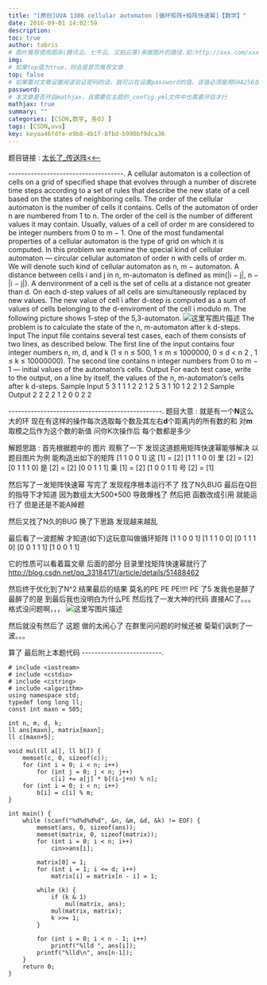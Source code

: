 ```yaml
---
title: "[原创]UVA 1386 cellular automaton [循环矩阵+矩阵快速幂]【数学】"
date: 2016-09-01 14:02:59
description:
toc: true
author: tabris
# 图片推荐使用图床(腾讯云、七牛云、又拍云等)来做图片的路径.如:http://xxx.com/xxx.jpg
img:
# 如果top值为true，则会是首页推荐文章
top: false
# 如果要对文章设置阅读验证密码的话，就可以在设置password的值，该值必须是用SHA256加密后的密码，防止被他人识破
password:
# 本文章是否开启mathjax，且需要在主题的_config.yml文件中也需要开启才行
mathjax: true
summary: ""
categories: [CSDN,数学, 各OJ ]
tags: [CSDN,uva]
key: keyaa46fdfe-e9b8-4b1f-8fbd-b990bf9dca36
---
```


题目链接 : [太长了_传送阵<<--](https://uva.onlinejudge.org/index.php?option=com_onlinejudge&Itemid=8&category=446&page=show_problem&problem=4132)

------------------------------------.
A cellular automaton is a collection of cells on a grid of specified shape that evolves through a number
of discrete time steps according to a set of rules that describe the new state of a cell based on the states
of neighboring cells. The order of the cellular automaton is the number of cells it contains. Cells of the
automaton of order n are numbered from 1 to n.
The order of the cell is the number of different values it may contain. Usually, values of a cell of
order m are considered to be integer numbers from 0 to m − 1.
One of the most fundamental properties of a cellular automaton is the type of grid on which it
is computed. In this problem we examine the special kind of cellular automaton — circular cellular
automaton of order n with cells of order m. We will denote such kind of cellular automaton as n, m −
automaton.
A distance between cells i and j in n, m-automaton is defined as min(|i − j|, n − |i − j|). A denvironment
of a cell is the set of cells at a distance not greater than d.
On each d-step values of all cells are simultaneously replaced by new values. The new value of cell i
after d-step is computed as a sum of values of cells belonging to the d-enviroment of the cell i modulo
m.
The following picture shows 1-step of the 5,3-automaton.
![这里写图片描述](http://img.blog.csdn.net/20160901134908364)
The problem is to calculate the state of the n, m-automaton after k d-steps.
Input
The input file contains several test cases, each of them consists of two lines, as described below.
The first line of the input contains four integer numbers n, m, d, and k (1 ≤ n ≤ 500, 1 ≤ m ≤
1000000, 0 ≤ d < n
2
, 1 ≤ k ≤ 10000000). The second line contains n integer numbers from 0 to m − 1
— initial values of the automaton’s cells.
Output
For each test case, write to the output, on a line by itself, the values of the n, m-automaton’s cells after
k d-steps.
Sample Input
5 3 1 1
1 2 2 1 2
5 3 1 10
1 2 2 1 2
Sample Output
2 2 2 2 1
2 0 0 2 2

------------------------------------------------.
题目大意 :
就是有一个**N**这么大的环   现在有这样的操作每次选取每个数及其左右**d**个距离内的所有数的和 对**m**取模之后作为这个数的新值  问你K次操作后 每个数都是多少

解题思路 :
首先根据题中的  图片 观察了一下  发现这道题用矩阵快速幂能够解决
以题目图片为例 能构造出如下的矩阵
[1 1 0 0 1]  这 [1] = [2]
[1 1 1 0 0]  里 [2] = [2]
[0 1 1 1 0]  是 [2] = [2]
[0 0 1 1 1]  乘 [1] = [2]
[1 0 0 1 1]  号 [2] = [1]

然后写了一发矩阵快速幂
写完了 发现程序根本运行不了
找了N久BUG 最后在Q巨的指导下才知道 因为数组太大500*500 导致爆栈了
然后把 函数改成引用  就能运行了 但是还是不能A掉题

然后又找了N久的BUG 换了下思路 发现越来越乱

最后看了一波题解 才知道(如下)这玩意叫做循环矩阵
[1 1 0 0 1]
[1 1 1 0 0]
[0 1 1 1 0]
[0 0 1 1 1]
[1 0 0 1 1]

它的性质可以看着篇文章 后面的部分  目录里找矩阵快速幂就行了
http://blog.csdn.net/qq_33184171/article/details/51488462

然后终于优化到了N^2
结果最后的结果 莫名的PE PE PE!!!!  PE 了5 发我也是醉了  最醉了的是 到最后我也没明白为什么PE
然后找了一发大神的代码 直接AC了。。。
格式没问题啊，，，
![这里写图片描述](http://img.blog.csdn.net/20160901140003404)

然后就没有然后了  这题 做的太闹心了  在群里问问题的时候还被 菊菊们讽刺了一波。。。


算了  最后附上本题代码
-------------------------.
```忧伤.jpg
# include <iostream>
# include <cstdio>
# include <cstring>
# include <algorithm>
using namespace std;
typedef long long ll;
const int maxn = 505;

int n, m, d, k;
ll ans[maxn], matrix[maxn];
ll c[maxn+5];

void mul(ll a[], ll b[]) {
    memset(c, 0, sizeof(c));
    for (int i = 0; i < n; i++)
        for (int j = 0; j < n; j++)
            c[i] += a[j] * b[(i-j+n) % n];
    for (int i = 0; i < n; i++)
        b[i] = c[i] % m;
}

int main() {
    while (scanf("%d%d%d%d", &n, &m, &d, &k) != EOF) {
        memset(ans, 0, sizeof(ans));
        memset(matrix, 0, sizeof(matrix));
        for (int i = 0; i < n; i++)
            cin>>ans[i];

        matrix[0] = 1;
        for (int i = 1; i <= d; i++)
            matrix[i] = matrix[n - i] = 1;

        while (k) {
            if (k & 1)
                mul(matrix, ans);
            mul(matrix, matrix);
            k >>= 1;
        }

        for (int i = 0; i < n - 1; i++)
            printf("%lld ", ans[i]);
        printf("%lld\n", ans[n-1]);
    }
    return 0;
}
```